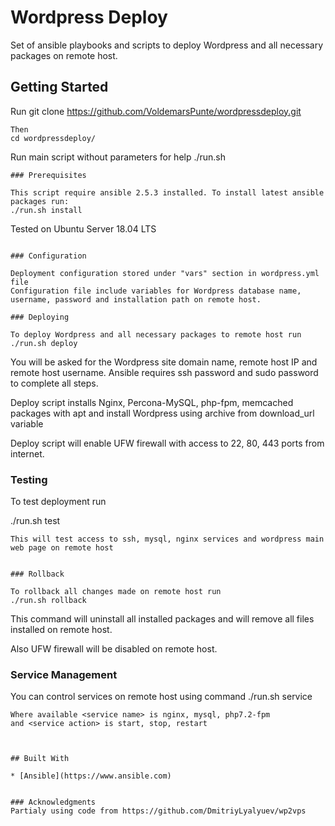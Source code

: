 # Wordpress Deploy

Set of ansible playbooks and scripts to deploy Wordpress and all necessary packages
on remote host.

## Getting Started

Run 
git clone https://github.com/VoldemarsPunte/wordpressdeploy.git
```
Then 
cd wordpressdeploy/
```
Run main script without parameters for help
./run.sh
```
### Prerequisites

This script require ansible 2.5.3 installed. To install latest ansible packages run:
./run.sh install
```
Tested on Ubuntu Server 18.04 LTS

```

### Configuration

Deployment configuration stored under "vars" section in wordpress.yml file
Configuration file include variables for Wordpress database name, username, password and installation path on remote host.

### Deploying

To deploy Wordpress and all necessary packages to remote host run
./run.sh deploy
```
You will be asked for the Wordpress site domain name, remote host IP and remote host username.
Ansible requires ssh password and sudo password to complete all steps.

Deploy script installs Nginx, Percona-MySQL, php-fpm, memcached packages with apt 
and install Wordpress using archive from download_url variable

Deploy script will enable UFW firewall with access to 22, 80, 443 ports from internet.  

### Testing

To test deployment run

./run.sh test
```
This will test access to ssh, mysql, nginx services and wordpress main web page on remote host


### Rollback

To rollback all changes made on remote host run
./run.sh rollback
```
This command will uninstall all installed packages and will remove all files installed on remote host.

Also UFW firewall will be disabled on remote host.


### Service Management

You can control services on remote host using command
./run.sh service <service name> <service action>
```
Where available <service name> is nginx, mysql, php7.2-fpm
and <service action> is start, stop, restart



## Built With

* [Ansible](https://www.ansible.com)


### Acknowledgments
Partialy using code from https://github.com/DmitriyLyalyuev/wp2vps

